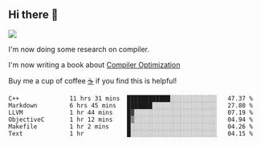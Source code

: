 


<!--
**liusy58/liusy58** is a ✨ _special_ ✨ repository because its `README.md` (this file) appears on your GitHub profile.

Here are some ideas to get you started:

- 🔭 I’m currently working on ...
- 🌱 I’m currently learning ...
- 👯 I’m looking to collaborate on ...
- 🤔 I’m looking for help with ...
- 💬 Ask me about ...
- 📫 How to reach me: ...
- 😄 Pronouns: ...
- ⚡ Fun fact: ...
-->
<!--
![](https://komarev.com/ghpvc/?username=liusy58&color=brightgreen&label=PROFILE+VIEWS)




- 🔭 I’m currently working on my .
- 📫 How to reach me:plz contact me by [email](liusy58@,ail2.sysu.edu.cn) or WeChat(LIUSIYU_58)
- 🏫 I'm an undergraduate in Sun-Yat-sen University majoring in the computer science. Expected to graduate in Spring 2021.
- 👯 I'm now interested in System such as OS, Compiler and Database. 
- 🤔 I’m looking for help with Database System.
-->

## Hi there 👋
![](https://komarev.com/ghpvc/?username=liusy58&color=brightgreen&label=PROFILE+VIEWS)



I'm now doing some research on compiler.

I'm now writing a book about [Compiler Optimization](https://github.com/liusy58/CompilerNotes) 

Buy me a cup of coffee [☕️](https://user-images.githubusercontent.com/45984215/202376581-4837a283-4812-4063-82bc-cc9c3101d3a5.jpg) if you find this is helpful!


 <!--START_SECTION:waka-->

```text
C++              11 hrs 31 mins  ████████████░░░░░░░░░░░░░   47.37 %
Markdown         6 hrs 45 mins   ███████░░░░░░░░░░░░░░░░░░   27.80 %
LLVM             1 hr 44 mins    █▓░░░░░░░░░░░░░░░░░░░░░░░   07.19 %
ObjectiveC       1 hr 12 mins    █▒░░░░░░░░░░░░░░░░░░░░░░░   04.94 %
Makefile         1 hr 2 mins     █░░░░░░░░░░░░░░░░░░░░░░░░   04.26 %
Text             1 hr            █░░░░░░░░░░░░░░░░░░░░░░░░   04.15 %
```

<!--END_SECTION:waka-->
